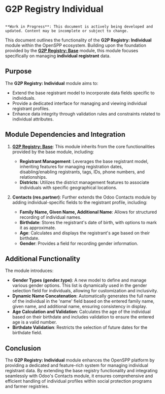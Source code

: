 # G2P Registry Individual

```{warning}

**Work in Progress**: This document is actively being developed and updated. Content may be incomplete or subject to change.
```

This document outlines the functionality of the **G2P Registry: Individual** module within the OpenSPP ecosystem. Building upon the foundation provided by the **[G2P Registry: Base](g2p_registry_base)** module, this module focuses specifically on managing **individual registrant** data.

## Purpose

The **G2P Registry: Individual** module aims to:

* Extend the base registrant model to incorporate data fields specific to individuals.
* Provide a dedicated interface for managing and viewing individual registrant profiles. 
* Enhance data integrity through validation rules and constraints related to individual attributes.

## Module Dependencies and Integration

1. **[G2P Registry: Base](g2p_registry_base)**:  This module inherits from the core functionalities provided by the base module, including:
    * **Registrant Management**: Leverages the base registrant model, inheriting features for managing registration dates, disabling/enabling registrants, tags, IDs, phone numbers, and relationships.
    * **Districts**:  Utilizes the district management features to associate individuals with specific geographical locations.

2. **Contacts (res.partner)**:  Further extends the Odoo Contacts module by adding individual-specific fields to the registrant profile, including:
    * **Family Name, Given Name, Additional Name**:  Allows for structured recording of individual names.
    * **Birthdate**:  Stores the registrant's date of birth, with options to mark it as approximate. 
    * **Age**: Calculates and displays the registrant's age based on their birthdate.
    * **Gender**:  Provides a field for recording gender information.

## Additional Functionality

The module introduces:

* **Gender Types (gender.type)**:  A new model to define and manage various gender options. This list is dynamically used in the gender selection field for individuals, allowing for customization and inclusivity.
* **Dynamic Name Concatenation**:  Automatically generates the full name of the individual in the 'name' field based on the entered family name, given name, and additional name, ensuring consistency in display. 
* **Age Calculation and Validation**:  Calculates the age of the individual based on their birthdate and includes validation to ensure the entered age is a valid number.
* **Birthdate Validation**:  Restricts the selection of future dates for the birthdate field. 

## Conclusion

The **G2P Registry: Individual** module enhances the OpenSPP platform by providing a dedicated and feature-rich system for managing individual registrant data. By extending the base registry functionality and integrating seamlessly with Odoo's Contacts module, it ensures comprehensive and efficient handling of individual profiles within social protection programs and farmer registries. 
